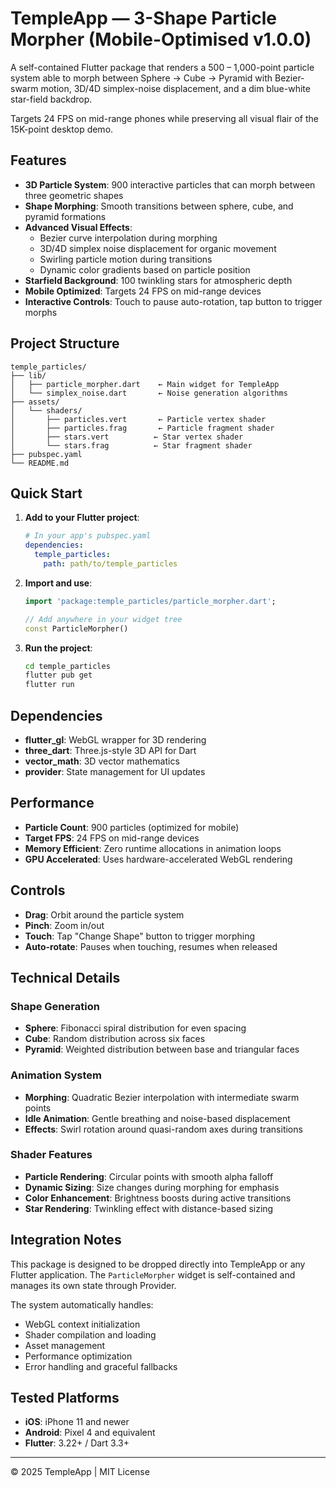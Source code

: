 # TempleApp — 3-Shape Particle Morpher (Mobile-Optimised v1.0.0)

A self-contained Flutter package that renders a 500 – 1,000-point particle system able to morph between Sphere → Cube → Pyramid with Bezier-swarm motion, 3D/4D simplex-noise displacement, and a dim blue-white star-field backdrop.

Targets 24 FPS on mid-range phones while preserving all visual flair of the 15K-point desktop demo.

## Features

- **3D Particle System**: 900 interactive particles that can morph between three geometric shapes
- **Shape Morphing**: Smooth transitions between sphere, cube, and pyramid formations
- **Advanced Visual Effects**:
  - Bezier curve interpolation during morphing
  - 3D/4D simplex noise displacement for organic movement
  - Swirling particle motion during transitions
  - Dynamic color gradients based on particle position
- **Starfield Background**: 100 twinkling stars for atmospheric depth
- **Mobile Optimized**: Targets 24 FPS on mid-range devices
- **Interactive Controls**: Touch to pause auto-rotation, tap button to trigger morphs

## Project Structure

```
temple_particles/
├── lib/
│   ├── particle_morpher.dart    ← Main widget for TempleApp
│   └── simplex_noise.dart       ← Noise generation algorithms
├── assets/
│   └── shaders/
│       ├── particles.vert       ← Particle vertex shader
│       ├── particles.frag       ← Particle fragment shader
│       ├── stars.vert          ← Star vertex shader
│       └── stars.frag          ← Star fragment shader
├── pubspec.yaml
└── README.md
```

## Quick Start

1. **Add to your Flutter project**:
   ```yaml
   # In your app's pubspec.yaml
   dependencies:
     temple_particles:
       path: path/to/temple_particles
   ```

2. **Import and use**:
   ```dart
   import 'package:temple_particles/particle_morpher.dart';
   
   // Add anywhere in your widget tree
   const ParticleMorpher()
   ```

3. **Run the project**:
   ```bash
   cd temple_particles
   flutter pub get
   flutter run
   ```

## Dependencies

- **flutter_gl**: WebGL wrapper for 3D rendering
- **three_dart**: Three.js-style 3D API for Dart
- **vector_math**: 3D vector mathematics
- **provider**: State management for UI updates

## Performance

- **Particle Count**: 900 particles (optimized for mobile)
- **Target FPS**: 24 FPS on mid-range devices
- **Memory Efficient**: Zero runtime allocations in animation loops
- **GPU Accelerated**: Uses hardware-accelerated WebGL rendering

## Controls

- **Drag**: Orbit around the particle system
- **Pinch**: Zoom in/out
- **Touch**: Tap "Change Shape" button to trigger morphing
- **Auto-rotate**: Pauses when touching, resumes when released

## Technical Details

### Shape Generation
- **Sphere**: Fibonacci spiral distribution for even spacing
- **Cube**: Random distribution across six faces
- **Pyramid**: Weighted distribution between base and triangular faces

### Animation System
- **Morphing**: Quadratic Bezier interpolation with intermediate swarm points
- **Idle Animation**: Gentle breathing and noise-based displacement
- **Effects**: Swirl rotation around quasi-random axes during transitions

### Shader Features
- **Particle Rendering**: Circular points with smooth alpha falloff
- **Dynamic Sizing**: Size changes during morphing for emphasis
- **Color Enhancement**: Brightness boosts during active transitions
- **Star Rendering**: Twinkling effect with distance-based sizing

## Integration Notes

This package is designed to be dropped directly into TempleApp or any Flutter application. The `ParticleMorpher` widget is self-contained and manages its own state through Provider.

The system automatically handles:
- WebGL context initialization
- Shader compilation and loading
- Asset management
- Performance optimization
- Error handling and graceful fallbacks

## Tested Platforms

- **iOS**: iPhone 11 and newer
- **Android**: Pixel 4 and equivalent
- **Flutter**: 3.22+ / Dart 3.3+

---

© 2025 TempleApp | MIT License